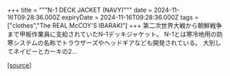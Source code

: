 +++
title = """N-1 DECK JACKET (NAVY)"""
date = 2024-11-16T09:28:36.000Z
expiryDate = 2024-11-16T09:28:36.000Z
tags = ["clothes","The REAL McCOY'S IBARAKI"]
+++
第二次世界大戦から朝鮮戦争まで甲板作業員に支給されていたN-1デッキジャケット。 N-1とは寒冷地用の防寒システムの名称でトラウザーズやヘッドギアなども開発されている。 大別してネイビーとカーキの2...

[[source]](https://the-realmccoys.ocnk.net/product/1238)
